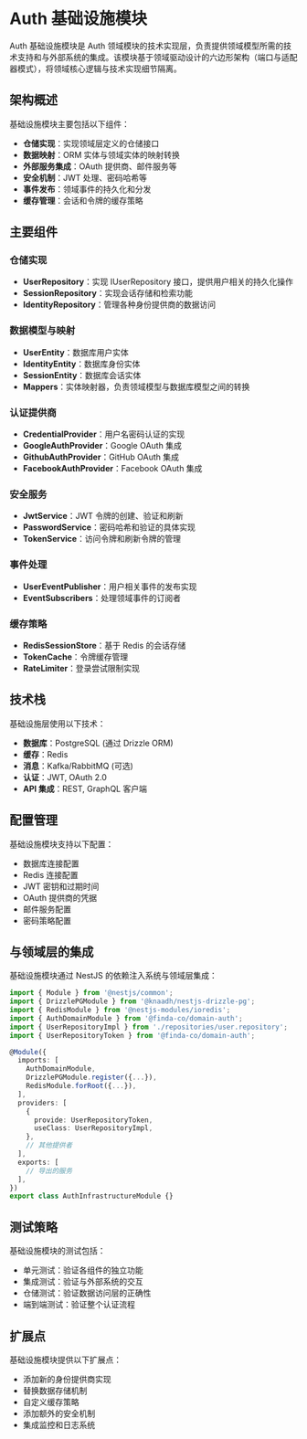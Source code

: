 # Auth 基础设施模块

Auth 基础设施模块是 Auth 领域模块的技术实现层，负责提供领域模型所需的技术支持和与外部系统的集成。该模块基于领域驱动设计的六边形架构（端口与适配器模式），将领域核心逻辑与技术实现细节隔离。

## 架构概述

基础设施模块主要包括以下组件：

- **仓储实现**：实现领域层定义的仓储接口
- **数据映射**：ORM 实体与领域实体的映射转换
- **外部服务集成**：OAuth 提供商、邮件服务等
- **安全机制**：JWT 处理、密码哈希等
- **事件发布**：领域事件的持久化和分发
- **缓存管理**：会话和令牌的缓存策略

## 主要组件

### 仓储实现

- **UserRepository**：实现 IUserRepository 接口，提供用户相关的持久化操作
- **SessionRepository**：实现会话存储和检索功能
- **IdentityRepository**：管理各种身份提供商的数据访问

### 数据模型与映射

- **UserEntity**：数据库用户实体
- **IdentityEntity**：数据库身份实体
- **SessionEntity**：数据库会话实体
- **Mappers**：实体映射器，负责领域模型与数据库模型之间的转换

### 认证提供商

- **CredentialProvider**：用户名密码认证的实现
- **GoogleAuthProvider**：Google OAuth 集成
- **GithubAuthProvider**：GitHub OAuth 集成
- **FacebookAuthProvider**：Facebook OAuth 集成

### 安全服务

- **JwtService**：JWT 令牌的创建、验证和刷新
- **PasswordService**：密码哈希和验证的具体实现
- **TokenService**：访问令牌和刷新令牌的管理

### 事件处理

- **UserEventPublisher**：用户相关事件的发布实现
- **EventSubscribers**：处理领域事件的订阅者

### 缓存策略

- **RedisSessionStore**：基于 Redis 的会话存储
- **TokenCache**：令牌缓存管理
- **RateLimiter**：登录尝试限制实现

## 技术栈

基础设施层使用以下技术：

- **数据库**：PostgreSQL (通过 Drizzle ORM)
- **缓存**：Redis
- **消息**：Kafka/RabbitMQ (可选)
- **认证**：JWT, OAuth 2.0
- **API 集成**：REST, GraphQL 客户端

## 配置管理

基础设施模块支持以下配置：

- 数据库连接配置
- Redis 连接配置
- JWT 密钥和过期时间
- OAuth 提供商的凭据
- 邮件服务配置
- 密码策略配置

## 与领域层的集成

基础设施模块通过 NestJS 的依赖注入系统与领域层集成：

```typescript
import { Module } from '@nestjs/common';
import { DrizzlePGModule } from '@knaadh/nestjs-drizzle-pg';
import { RedisModule } from '@nestjs-modules/ioredis';
import { AuthDomainModule } from '@finda-co/domain-auth';
import { UserRepositoryImpl } from './repositories/user.repository';
import { UserRepositoryToken } from '@finda-co/domain-auth';

@Module({
  imports: [
    AuthDomainModule,
    DrizzlePGModule.register({...}),
    RedisModule.forRoot({...}),
  ],
  providers: [
    {
      provide: UserRepositoryToken,
      useClass: UserRepositoryImpl,
    },
    // 其他提供者
  ],
  exports: [
    // 导出的服务
  ],
})
export class AuthInfrastructureModule {}
```

## 测试策略

基础设施模块的测试包括：

- 单元测试：验证各组件的独立功能
- 集成测试：验证与外部系统的交互
- 仓储测试：验证数据访问层的正确性
- 端到端测试：验证整个认证流程

## 扩展点

基础设施模块提供以下扩展点：

- 添加新的身份提供商实现
- 替换数据存储机制
- 自定义缓存策略
- 添加额外的安全机制
- 集成监控和日志系统

